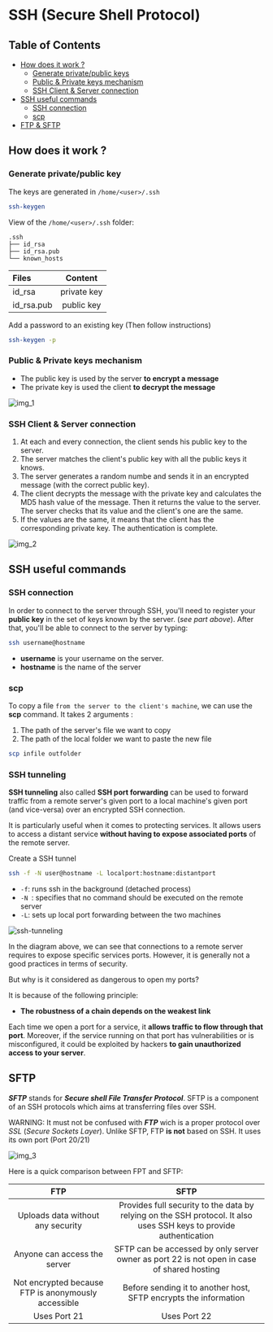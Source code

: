 # SSH (Secure Shell Protocol)

## Table of Contents

- [How does it work ?](#how-does-it-work)
    - [Generate private/public keys](#generate-privatepublic-key)
    - [Public & Private keys mechanism](#public--private-keys-mechanism)
    - [SSH Client & Server connection](#ssh-client--server-connection)
- [SSH useful commands](#ssh-useful-commands)
    - [SSH connection](#ssh-connection)
    - [scp](#scp)
- [FTP & SFTP](#ftp--sftp)

## How does it work ?

### Generate private/public key

The keys are generated in `/home/<user>/.ssh`

```bash
ssh-keygen
```
View of the `/home/<user>/.ssh` folder:
```
.ssh
├── id_rsa
├── id_rsa.pub
└── known_hosts
```
<center>

| Files      |      Content  |
|:-----------|:-------------:|
| id_rsa     |  private key  | 
| id_rsa.pub |  public key   |

</center>

Add a password to an existing key
(Then follow instructions)
```bash
ssh-keygen -p
```

### Public & Private keys mechanism

- The public key is used by the server **to encrypt a message**
- The private key is used the client **to decrypt the message**

![img_1](/devOps/ssh/resources/public-private-keys.png)

### SSH Client & Server connection

1. At each and every connection, the client sends his public key to the server.
2. The server matches the client's public key with all the public keys it knows.
3. The server generates a random numbe and sends it in an encrypted message (with the correct public key).
4. The client decrypts the message with the private key and calculates the MD5 hash value of the message. Then it returns the value to the server. The server checks that its value and the client's one are the same.
5. If the values are the same, it means that the client has the corresponding private key. The authentication is complete.

![img_2](/devOps/ssh/resources/ssh-client-server.png)

## SSH useful commands

### SSH connection

In order to connect to the server through SSH, you'll need to register your **public key** in the set
of keys known by the server. (*see part above*). After that, you'll be able to connect to the server by typing:

```bash
ssh username@hostname
```

- **username** is your username on the server.
- **hostname** is the name of the server

### scp

To copy a file `from the server to the client's machine`, we can use the **scp** command. It takes 2 arguments : 

1. The path of the server's file we want to copy 
2. The path of the local folder we want to paste the new file
```bash
scp infile outfolder
```

### SSH tunneling

**SSH tunneling** also called **SSH port forwarding** can be used to forward traffic from a remote server's given port to a local machine's given port (and vice-versa) over an encrypted SSH connection.

It is particularly useful when it comes to protecting services. It allows users to access a distant service **without having to expose associated ports** of the remote server. 

Create a SSH tunnel
```bash
ssh -f -N user@hostname -L localport:hostname:distantport
```

- `-f`: runs ssh in the background (detached process)
- `-N `: specifies that no command should be executed on the remote server
- `-L`: sets up local port forwarding between the two machines

![ssh-tunneling](/devOps/ssh/resources/ssh-tunneling.png)

In the diagram above, we can see that connections to a remote server requires to expose specific services ports. However, it is generally not a good practices in terms of security. 

But why is it considered as dangerous to open my ports?

It is because of the following principle: 

- **The robustness of a chain depends on the weakest link**

Each time we open a port for a service, it **allows traffic to flow through that port**. Moreover, if the service running on that port has vulnerabilities or is misconfigured, it could be exploited by hackers **to gain unauthorized access to your server**.

## SFTP

***SFTP*** stands for ***Secure shell File Transfer Protocol***. SFTP is a component of an SSH protocols which aims at transferring files over SSH.

WARNING: It must not be confused with ***FTP*** wich is a proper protocol over *SSL* (*Secure Sockets Layer*). Unlike SFTP, FTP **is not** based on SSH. It uses its own port (Port 20/21)

![img_3](/devOps/ssh/resources/sftp-ftp.png)

Here is a quick comparison between FPT and SFTP:

|                         FTP                         |                                                        SFTP                                                        |
|:---------------------------------------------------:|:------------------------------------------------------------------------------------------------------------------:|
|          Uploads data without any security          | Provides full security to the data by relying on the SSH protocol. It also uses SSH keys to provide authentication |
|             Anyone can access the server            |             SFTP can be accessed by only server owner as port 22 is not open in case of shared hosting             |
| Not encrypted because FTP is anonymously accessible |                          Before sending it to another host, SFTP encrypts the information                          |
|                     Uses Port 21                    |                                                    Uses Port 22                                                    |